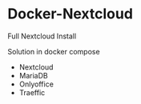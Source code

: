# Docker-Nextcloud
Full Nextcloud Install

Solution in docker compose
+ Nextcloud
+ MariaDB
+ Onlyoffice
+ Traeffic
